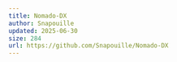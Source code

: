 ```yaml
---
title: Nomado-DX
author: Snapouille
updated: 2025-06-30
size: 284
url: https://github.com/Snapouille/Nomado-DX
---
```

